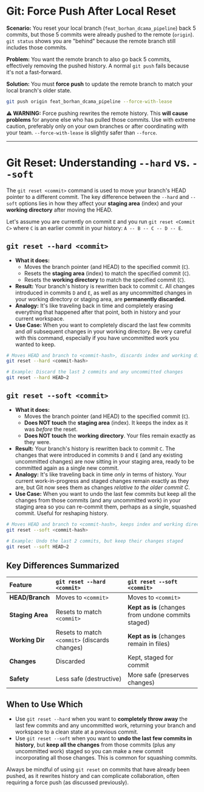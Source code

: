 # Git: Force Push After Local Reset

**Scenario:** You reset your local branch (`feat_borhan_dcama_pipeline`) back 5 commits, but those 5 commits were already pushed to the remote (`origin`). `git status` shows you are "behind" because the remote branch still includes those commits.

**Problem:** You want the remote branch to also go back 5 commits, effectively removing the pushed history. A normal `git push` fails because it's not a fast-forward.

**Solution:** You must **force push** to update the remote branch to match your local branch's older state.

```bash
git push origin feat_borhan_dcama_pipeline --force-with-lease
```

**⚠️ WARNING:** Force pushing rewrites the remote history. This **will cause problems** for anyone else who has pulled those commits. Use with extreme caution, preferably only on your own branches or after coordinating with your team. `--force-with-lease` is slightly safer than `--force`.

---

# Git Reset: Understanding `--hard` vs. `--soft`

The `git reset <commit>` command is used to move your branch's HEAD pointer to a different commit. The key difference between the `--hard` and `--soft` options lies in how they affect your **staging area** (index) and your **working directory** after moving the HEAD.

Let's assume you are currently on commit `E` and you run `git reset <Commit C>` where `C` is an earlier commit in your history: `A -- B -- C -- D -- E`.

## `git reset --hard <commit>`

* **What it does:**
    * Moves the branch pointer (and HEAD) to the specified commit (`C`).
    * Resets the **staging area** (index) to match the specified commit (`C`).
    * Resets the **working directory** to match the specified commit (`C`).
* **Result:** Your branch's history is rewritten back to commit `C`. All changes introduced in commits `D` and `E`, as well as any uncommitted changes in your working directory or staging area, are **permanently discarded**.
* **Analogy:** It's like traveling back in time and completely erasing everything that happened after that point, both in history and your current workspace.
* **Use Case:** When you want to completely discard the last few commits and *all* subsequent changes in your working directory. Be very careful with this command, especially if you have uncommitted work you wanted to keep.

```bash
# Moves HEAD and branch to <commit-hash>, discards index and working directory changes
git reset --hard <commit-hash>

# Example: Discard the last 2 commits and any uncommitted changes
git reset --hard HEAD~2
```

## `git reset --soft <commit>`

* **What it does:**
    * Moves the branch pointer (and HEAD) to the specified commit (`C`).
    * **Does NOT touch** the **staging area** (index). It keeps the index as it was *before* the reset.
    * **Does NOT touch** the **working directory**. Your files remain exactly as they were.
* **Result:** Your branch's history is rewritten back to commit `C`. The changes that were introduced in commits `D` and `E` (and any existing uncommitted changes) are now sitting in your staging area, ready to be committed again as a single new commit.
* **Analogy:** It's like traveling back in time *only* in terms of history. Your current work-in-progress and staged changes remain exactly as they are, but Git now sees them as changes *relative to the older commit C*.
* **Use Case:** When you want to undo the last few commits but keep all the changes from those commits (and any uncommitted work) in your staging area so you can re-commit them, perhaps as a single, squashed commit. Useful for reshaping history.

```bash
# Moves HEAD and branch to <commit-hash>, keeps index and working directory
git reset --soft <commit-hash>

# Example: Undo the last 2 commits, but keep their changes staged
git reset --soft HEAD~2
```

## Key Differences Summarized

| Feature          | `git reset --hard <commit>`                 | `git reset --soft <commit>`                   |
| :--------------- | :------------------------------------------ | :-------------------------------------------- |
| **HEAD/Branch** | Moves to `<commit>`                         | Moves to `<commit>`                           |
| **Staging Area** | Resets to match `<commit>`                  | **Kept as is** (changes from undone commits staged) |
| **Working Dir** | Resets to match `<commit>` (discards changes) | **Kept as is** (changes remain in files)      |
| **Changes** | Discarded                                   | Kept, staged for commit                     |
| **Safety** | Less safe (destructive)                     | More safe (preserves changes)                 |

## When to Use Which

* Use `git reset --hard` when you want to **completely throw away** the last few commits and any uncommitted work, returning your branch and workspace to a clean state at a previous commit.
* Use `git reset --soft` when you want to **undo the last few commits in history**, but **keep all the changes** from those commits (plus any uncommitted work) staged so you can make a new commit incorporating all those changes. This is common for squashing commits.

Always be mindful of using `git reset` on commits that have already been pushed, as it rewrites history and can complicate collaboration, often requiring a force push (as discussed previously).
